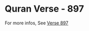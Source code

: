 # Quran Verse - 897 

For more infos, See [Verse 897](https://www.quranbookk.com/quran/search?q=897)